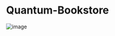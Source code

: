 # Quantum-Bookstore

![image](https://github.com/user-attachments/assets/688819f3-a41e-4e49-bfad-03c5138d71e4)

